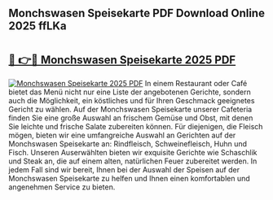 ## Monchswasen Speisekarte PDF Download Online 2025 ffLKa

# <h2><a href="http://gccdrq2.nevu.top/?p=Monchswasen+Speisekarte">🔗 👉🔴 Monchswasen Speisekarte 2025 PDF</a></h2>

[![Monchswasen Speisekarte 2025 PDF](https://i.imgur.com/dBaPXMq.png)](http://gccdrq2.nevu.top/?p=Monchswasen+Speisekarte)
In einem Restaurant oder Café bietet das Menü nicht nur eine Liste der angebotenen Gerichte, sondern auch die Möglichkeit, ein köstliches und für Ihren Geschmack geeignetes Gericht zu wählen. Auf der Monchswasen Speisekarte unserer Cafeteria finden Sie eine große Auswahl an frischem Gemüse und Obst, mit denen Sie leichte und frische Salate zubereiten können. Für diejenigen, die Fleisch mögen, bieten wir eine umfangreiche Auswahl an Gerichten auf der Monchswasen Speisekarte an: Rindfleisch, Schweinefleisch, Huhn und Fisch. Unseren Auserwählten bieten wir exquisite Gerichte wie Schaschlik und Steak an, die auf einem alten, natürlichen Feuer zubereitet werden. In jedem Fall sind wir bereit, Ihnen bei der Auswahl der Speisen auf der Monchswasen Speisekarte zu helfen und Ihnen einen komfortablen und angenehmen Service zu bieten.
